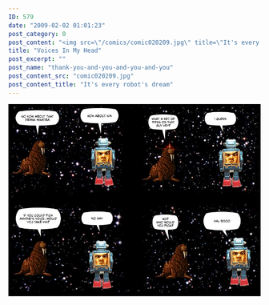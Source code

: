 ```yaml
---
ID: 579
date: "2009-02-02 01:01:23"
post_category: 0
post_content: "<img src=\"/comics/comic020209.jpg\" title=\"It's every robot's dream\" />"
title: "Voices In My Head"
post_excerpt: ""
post_name: "thank-you-and-you-and-you-and-you"
post_content_src: "comic020209.jpg"
post_content_title: "It's every robot's dream"
---
```



[![It's every robot's dream](/comics-hi-res/comic020209.jpg)](/comics-hi-res/comic020209.jpg)
